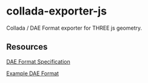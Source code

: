 # collada-exporter-js

Collada / DAE Format exporter for THREE js geometry.

## Resources
[DAE Format Specification](https://www.khronos.org/collada/)

[Example DAE Format](http://gis.zcu.cz/projekty/3DGIS/HelloCube/DAE/dae.html)
